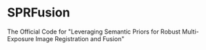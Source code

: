 # SPRFusion
The Official Code for "Leveraging Semantic Priors for Robust Multi-Exposure Image Registration and Fusion"
